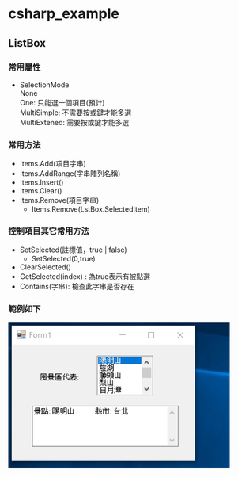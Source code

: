 # csharp_example

## ListBox

### 常用屬性

- SelectionMode  
None  
One:          只能選一個項目(預計)  
MultiSimple:  不需要按<shift>或<ctrl>鍵才能多選  
MultiExtened: 需要按<shift>或<ctrl>鍵才能多選  

### 常用方法

- Items.Add(項目字串)  
- Items.AddRange(字串陣列名稱)  
- Items.Insert()  
- Items.Clear()  
- Items.Remove(項目字串)  
  - Items.Remove(LstBox.SelectedItem)  

### 控制項目其它常用方法  

- SetSelected(註標值，true | false)   
  - SetSelected(0,true)  
- ClearSelected()  
- GetSelected(index) : 為true表示有被點選  
- Contains(字串): 檢查此字串是否存在  


### 範例如下

![image](https://github.com/erwinchang/csharp_example/blob/ex_listbox/gif/lsitbox.gif)